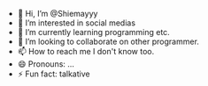 - 👋 Hi, I’m @Shiemayyy
- 👀 I’m interested in social medias 
- 🌱 I’m currently learning programming etc.
- 💞️ I’m looking to collaborate on other programmer.
- 📫 How to reach me I don't know too.
- 😄 Pronouns: ...
- ⚡ Fun fact: talkative 

<!---
Shiemayyy/Shiemayyy is a ✨ special ✨ repository because its `README.md` (this file) appears on your GitHub profile.
You can click the Preview link to take a look at your changes.
--->
